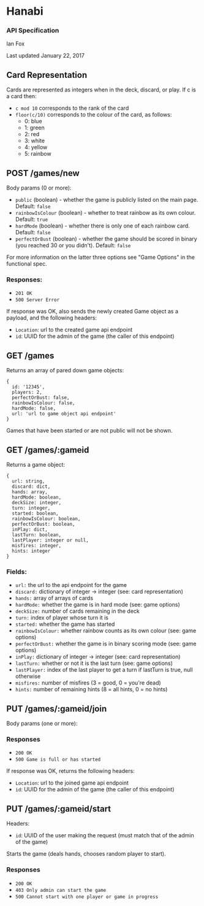 # Hanabi
### API Specification

Ian Fox

Last updated January 22, 2017

## Card Representation
Cards are represented as integers when in the deck, discard, or play. If c is a card then:
* `c mod 10` corresponds to the rank of the card
* `floor(c/10)` corresponds to the colour of the card, as follows:  
    + 0: blue  
    + 1: green  
    + 2: red  
    + 3: white  
    + 4: yellow  
    + 5: rainbow  

## POST /games/new  
Body params (0 or more):
* `public` (boolean) - whether the game is publicly listed on the main page. Default: `false`
* `rainbowIsColour` (boolean) - whether to treat rainbow as its own colour. Default: `true`
* `hardMode` (boolean) - whether there is only one of each rainbow card. Default: `false`
* `perfectOrBust` (boolean) - whether the game should be scored in binary (you reached 30 or you didn't). Default: `false`  

For more information on the latter three options see "Game Options" in the functional spec.

### Responses:
* `201 OK`
* `500 Server Error`

If response was OK, also sends the newly created Game object as a payload, and the following headers:
* `Location`: url to the created game api endpoint  
* `id`: UUID for the admin of the game (the caller of this endpoint)

## GET /games  
Returns an array of pared down game objects:  
```
{
  id: '12345',  
  players: 2,
  perfectOrBust: false,
  rainbowIsColour: false,
  hardMode: false,
  url: 'url to game object api endpoint'
}
```
Games that have been started or are not public will not be shown.

## GET /games/:gameid
Returns a game object:  
```
{  
  url: string,  
  discard: dict,  
  hands: array,  
  hardMode: boolean,  
  deckSize: integer,  
  turn: integer,  
  started: boolean,  
  rainbowIsColour: boolean,  
  perfectOrBust: boolean,  
  inPlay: dict,  
  lastTurn: boolean,  
  lastPlayer: integer or null,  
  misfires: integer,  
  hints: integer
}
```

### Fields:  
* `url:` the url to the api endpoint for the game  
* `discard:` dictionary of integer -> integer (see: card representation)
* `hands:` array of arrays of cards  
* `hardMode:` whether the game is in hard mode (see: game options)
* `deckSize:` number of cards remaining in the deck  
* `turn:` index of player whose turn it is  
* `started:` whether the game has started  
* `rainbowIsColour:` whether rainbow counts as its own colour (see: game options)  
* `perfectOrBust:` whether the game is in binary scoring mode (see: game options)  
* `inPlay:` dictionary of integer -> integer (see: card representation)  
* `lastTurn:` whether or not it is the last turn (see: game options)
* `lastPlayer:` index of the last player to get a turn if lastTurn is true, null otherwise  
* `misfires:` number of misfires (3 = good, 0 = you're dead)
* `hints:` number of remaining hints (8 = all hints, 0 = no hints)

## PUT /games/:gameid/join
Body params (one or more):

### Responses
* `200 OK`
* `500 Game is full or has started`

If response was OK, returns the following headers:  
* `Location`: url to the joined game api endpoint
* `id`: UUID for the admin of the game (the caller of this endpoint)  

## PUT /games/:gameid/start
Headers:
* `id`: UUID of the user making the request (must match that of the admin of the game)

Starts the game (deals hands, chooses random player to start).

### Responses
* `200 OK`
* `403 Only admin can start the game`
* `500 Cannot start with one player or game in progress`